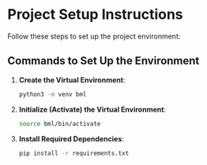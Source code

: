 # Project Setup Instructions

Follow these steps to set up the project environment:

## Commands to Set Up the Environment

1. **Create the Virtual Environment**:
   ```bash
   python3 -m venv bml
   ```

2. **Initialize (Activate) the Virtual Environment**:

    ```bash
    source bml/bin/activate
    ```

3. **Install Required Dependencies**:
   ```bash
   pip install -r requirements.txt
   ```

